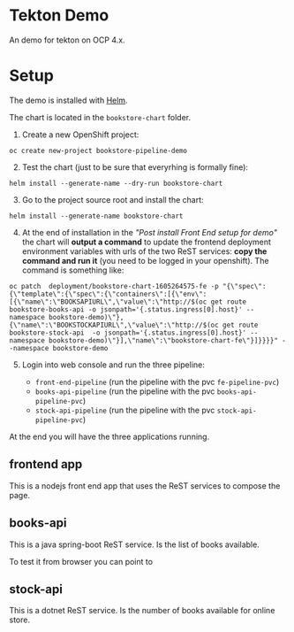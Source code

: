 # Tekton Demo

An demo for tekton on OCP 4.x.

# Setup

The demo is installed with [Helm](https://heml.io/).

The chart is located in the ```bookstore-chart``` folder.

1. Create a new OpenShift project:

```oc create new-project bookstore-pipeline-demo```

2. Test the chart (just to be sure that everyrhing is formally fine):

```helm install --generate-name --dry-run bookstore-chart```

3. Go to the project source root and install the chart: 

```helm install --generate-name bookstore-chart```

4. At the end of installation in  the *"Post install Front End setup for demo"* the chart will **output a command** to update the frontend deployment environment variables with urls of the two ReST services: **copy the command and run it** (you need to be logged in your openshift). The command is something like:

```
oc patch  deployment/bookstore-chart-1605264575-fe -p "{\"spec\":{\"template\":{\"spec\":{\"containers\":[{\"env\":[{\"name\":\"BOOKSAPIURL\",\"value\":\"http://$(oc get route bookstore-books-api -o jsonpath='{.status.ingress[0].host}' --namespace bookstore-demo)\"},{\"name\":\"BOOKSTOCKAPIURL\",\"value\":\"http://$(oc get route bookstore-stock-api  -o jsonpath='{.status.ingress[0].host}' --namespace bookstore-demo)\"}],\"name\":\"bookstore-chart-fe\"}]}}}}" --namespace bookstore-demo
```

5. Login into web console and run the three pipeline:
    
    * ```front-end-pipeline``` (run the pipeline with the pvc ```fe-pipeline-pvc```)
    * ```books-api-pipeline``` (run the pipeline with the pvc ```books-api-pipeline-pvc```)    
    * ```stock-api-pipeline``` (run the pipeline with the pvc ```stock-api-pipeline-pvc```)

At the end you will have the three applications running.

## frontend app

This is a nodejs front end app that uses the ReST services to compose the page.

## books-api

This is a java spring-boot ReST service. Is the list of books available.

To test it from browser you can point to 

## stock-api

This is a dotnet ReST service. Is the number of books available for online store.

